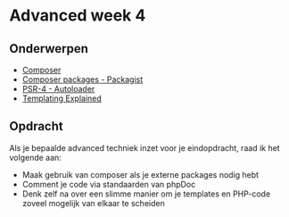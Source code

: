 # Advanced week 4

## Onderwerpen
- [Composer](https://getcomposer.org/)
- [Composer packages - Packagist](https://packagist.org/)
- [PSR-4 - Autoloader](http://www.php-fig.org/psr/psr-4/)
- [Templating Explained](https://www.daggerhartlab.com/create-simple-php-templating-function/)

## Opdracht
Als je bepaalde advanced techniek inzet voor je eindopdracht, raad ik het volgende aan:
* Maak gebruik van composer als je externe packages nodig hebt
* Comment je code via standaarden van phpDoc
* Denk zelf na over een slimme manier om je templates en PHP-code zoveel  mogelijk van elkaar te scheiden
